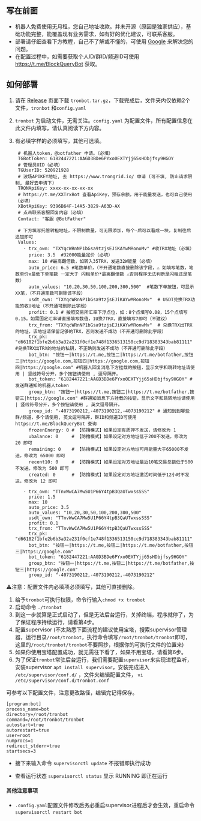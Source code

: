 
## 写在前面

* 机器人免费使用无月租，您自己地址收款。并未开源（原因是独家供应），基础功能完整，能覆盖现有业务需求，如有好的优化建议，可联系客服。
* 部署请仔细查看下方教程，自己不了解或不懂的，可使用 [Google](https://google.com) 来解决您的问题。
* 在配置过程中，如需要获取个人ID/群ID/频道ID可使用 https://t.me/BlockQueryBot 获取。




## 如何部署

1. 请在 [Release](https://github.com/AE86X/Tronbot/releases) 页面下载 `tronbot.tar.gz`，下载完成后，文件夹内仅依赖2个文件，`tronbot` 和`config.yaml` 
2. `tronbot` 为启动文件，无需关注。`config.yaml`  为配置文件，所有配置信息在此文件内填写，请认真阅读下方内容。
3. 有必填字样的必须填写，其他可选填。

		
		# 机器人token，@botfather 申请。（必填）
		TGBotToken: 6182447221:AAGD3BDe6PYxo0EXTYjj65sHDbjfsy9HGOY
		# 管理员UID（必填）
		TGUserID: 520921928
		# 波场APIKEY地址, 去 https://www.trongrid.io/ 申请 (可不填, 防止请求限制, 最好去申请下)
		TRONApiKey: xxxx-xx-xx-xx-xx
		# https://t.me/XXTrxBot 查看ApiKey，预存余额，用于能量发送，也可自己使用（必填）
		XBotApiKey: 9396B64F-14A5-3829-A63D-AX
		# 点击联系客服回复内容（必填）
		Contact: "客服 @BotFather"
		
		# 下方填写托管转租地址，不限制数量，可无限添加，每个-后可以看成一块，复制往后追加即可
		Values:
		  - trx_own: "TXYqcWRnNP1bGsa9tzjsEJiKAYwMRonoMv" #收TRX地址（必填）
		    price: 3.5	#32000能量定价（必填）
		    max: 10	#最高翻倍数，如转入35TRX，发送32W能量（必填）
		    auto_price: 6.5	#笔数单价，（不开通笔数直接删除该字段，⚠️ 如填写笔数，笔数单价x最低下单笔数 一定大于 闪租单价*最高翻倍数 ⚠️否则程序无法判断是闪租还是笔数）
		    auto_values: "10,20,30,50,100,200,300,500"	#笔数下单按钮，可显示XX笔，（不开通笔数可删除该字段）
		    usdt_own: "TXYqcWRnNP1bGsa9tzjsEJiKAYwMRonoMv"  # USDT兑换TRX功能的收U地址（不开通可删除此字段）
		    profit: 0.1	# 按照交易所汇率下浮点位，如：8个点填写0.08，15个点填写0.15。如需固定汇率请直接填写数值，1U换7TRX，直接填写7即可（不建议）
		    trx_from: "TXYqcWRnNP1bGsa9tzjsEJiKAYwMRonwMv"	# 兑换TRX出TRX的地址，该地址请保留足够的TRX，否则发送不成功（不开通可删除此字段）
		    trx_pk: "d66182f1bfe2b6b3a32a231f0cf1e748f1336513150cc9d718383343bab81111"	#兑换TRX出TRX的地址的私钥，不正确则发送不成功（不开通可删除此字段）
		    bot_btn: "按钮一|https://t.me,按钮二|https://t.me/botfather,按钮三|https://google.com,按钮四|https://google.com,按钮四|https://google.com" #机器人回复消息下方挂载的按钮，显示文字和跳转地址请使用 | 竖线符号分开，多个按钮请使用 , 逗号隔开。
		    bot_token: "6182447221:AAGD3BDe6PYxo0EXTYjj65sHDbjfsy9HGOY" #发送群通知的机器人token
		    group_btn: "按钮一|https://t.me,按钮二|https://t.me/botfather,按钮三|https://google.com" #群通知消息下方挂载的按钮，显示文字和跳转地址请使用 | 竖线符号分开，多个按钮请使用 , 英文逗号隔开。
		    group_id: "-4073190212,-4073190212,-4073190212" # 通知到到哪些群/频道，多个请使用, 英文逗号隔开，群ID和频道ID可使用 https://t.me/BlockQueryBot 查询
		    frozenEnergy: 0	# 【防撸模式】如果设定有质押不发送，请修改为 1 
		    ubalance: 0		# 【防撸模式】如果设定对方地址低于20U不发送，修改为 20 即可 
		    remaining: 0	# 【防撸模式】如果设定对方地址可用能量大于65000不发送，修改为 65000 即可 
		    recent10: 0		# 【防撸模式】如果设定对方地址最近10笔交易总额低于500不发送，修改为 500 即可 
		    created: 0		# 【防撸模式】如果设定对方地址激活时间低于12小时不发送，修改为 12 即可 
		    
		  - trx_own: "TTnvWwCA7Mw5U1P66Y4tpB3QaUTwxssSSS" 
		    price: 1.5
		    max: 10
		    auto_price: 3.5
		    auto_values: "10,20,30,50,100,200,300,500"
		    usdt_own: "TTnvWwCA7Mw5U1P66Y4tpB3QaUTwxssSSS"
		    profit: 0.1
		    trx_from: "TTnvWwCA7Mw5U1P66Y4tpB3QaUTwxssSSS"
		    trx_pk: "d66182f1bfe2b6b3a32a231f0cf1e748f1336513150cc9d718383343bab81111"
		    bot_btn: "按钮一|https://t.me,按钮二|https://t.me/botfather,按钮三|https://google.com"
		    bot_token: "6182447221:AAGD3BDe6PYxo0EXTYjj65sHDbjfsy9HGOY"
		    group_btn: "按钮一|https://t.me,按钮二|https://t.me/botfather,按钮三|https://google.com"
		    group_id: "-4073190212,-4073190212,-4073190212"


 ⚠️注意：配置文件内必填项必须填写，其他可直接删除。
 
 
1. 给予`tronbot`可执行权限，命令行输入`chmod +x tronbot`
2. 启动命令 `./tronbot` 
3. 到这一步就算是正式启动了，但是无法后台运行，关掉终端，程序就停了，为了保证程序持续运行，请看第4步。
4. 配置supervisor (不太熟悉下面流程的建议使用宝塔，搜索supervisor管理器，运行目录`/root/tronbot`，执行命令填写`/root/tronbot/tronbot`即可，这里的`/root/tronbot/tronbot`不要照抄，根据你的可执行文件的位置来)
5. 如果你使用宝塔配置成功，就无需往下看了，如果不用宝塔，请看第6步。
6. 为了保证`tronbot`常驻后台运行，我们需要配置`supervisor`来实现进程监听，安装supervisor `apt install supervisor`，安装完成进入 `/etc/supervisor/conf.d/` ，文件夹编辑配置文件， `vi /etc/supervisor/conf.d/tronbot.conf`

可参考以下配置文件，注意更改路径，编辑完记得保存。

	[program:bot]
	process_name=bot
	directory=/root/tronbot
	command=/root/tronbot/tronbot
	autostart=true
	autorestart=true
	user=root
	numprocs=1
	redirect_stderr=true
	startsecs=3


* 接下来输入命令 `supervisorctl update` 不报错即执行成功

* 查看运行状态 `supervisorctl status` 显示 RUNNING 即正在运行


#### 其他注意事项
* `.config.yaml`配置文件修改后务必重启supervisor进程后才会生效，重启命令 `supervisorctl restart bot` 

